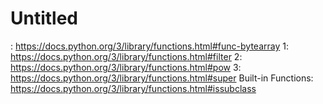 # Untitled

: https://docs.python.org/3/library/functions.html#func-bytearray
 1: https://docs.python.org/3/library/functions.html#filter
 2: https://docs.python.org/3/library/functions.html#pow
 3: https://docs.python.org/3/library/functions.html#super
Built-in Functions: https://docs.python.org/3/library/functions.html#issubclass
